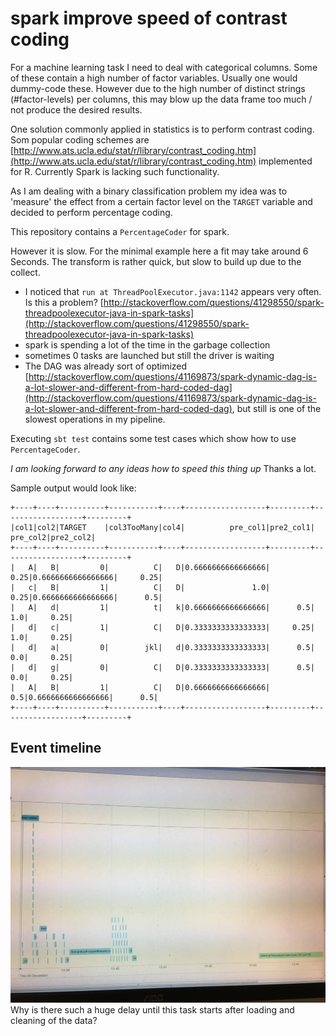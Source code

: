 # spark improve speed of contrast coding

For a machine learning task I need to deal with categorical columns. 
Some of these contain a high number of factor variables.
Usually one would dummy-code these. However due to the high number of distinct strings (#factor-levels) per columns,
this may blow up the data frame too much / not produce the desired results.

One solution commonly applied in statistics is to perform contrast coding.
Som popular coding schemes are [http://www.ats.ucla.edu/stat/r/library/contrast_coding.htm](http://www.ats.ucla.edu/stat/r/library/contrast_coding.htm)
implemented for R.
Currently Spark is lacking such functionality.

As I am dealing with a binary classification problem my idea was to 'measure' the effect from a certain factor level on the 
`TARGET` variable and decided to perform percentage coding.

This repository contains a `PercentageCoder` for spark. 

However it is slow. For the minimal example here a fit may take around 6 Seconds. The transform is rather quick, but slow to build up due to the collect.
  - I noticed that `run at ThreadPoolExecutor.java:1142` appears very often. Is this a problem?
[http://stackoverflow.com/questions/41298550/spark-threadpoolexecutor-java-in-spark-tasks](http://stackoverflow.com/questions/41298550/spark-threadpoolexecutor-java-in-spark-tasks)
  - spark is spending a lot of the time in the garbage collection
  - sometimes 0 tasks are launched but still the driver is waiting
  - The DAG was already sort of optimized [http://stackoverflow.com/questions/41169873/spark-dynamic-dag-is-a-lot-slower-and-different-from-hard-coded-dag](http://stackoverflow.com/questions/41169873/spark-dynamic-dag-is-a-lot-slower-and-different-from-hard-coded-dag),
but still is one of the slowest operations in my pipeline. 

Executing `sbt test` contains some test cases which show how to use `PercentageCoder`.

*I am looking forward to any ideas how to speed this thing up*
 Thanks a lot.

Sample output would look like:

```
+----+----+----------+-----------+----+------------------+---------+------------------+---------+
|col1|col2|TARGET    |col3TooMany|col4|          pre_col1|pre2_col1|          pre_col2|pre2_col2|
+----+----+----------+-----------+----+------------------+---------+------------------+---------+
|   A|   B|         0|          C|   D|0.6666666666666666|     0.25|0.6666666666666666|     0.25|
|   c|   B|         1|          C|   D|               1.0|     0.25|0.6666666666666666|      0.5|
|   A|   d|         1|          t|   k|0.6666666666666666|      0.5|               1.0|     0.25|
|   d|   c|         1|          C|   D|0.3333333333333333|     0.25|               1.0|     0.25|
|   d|   a|         0|        jkl|   d|0.3333333333333333|      0.5|               0.0|     0.25|
|   d|   g|         0|          C|   D|0.3333333333333333|      0.5|               0.0|     0.25|
|   A|   B|         1|          C|   D|0.6666666666666666|      0.5|0.6666666666666666|      0.5|
+----+----+----------+-----------+----+------------------+---------+------------------+---------+
```

## Event timeline

![delay](img/delay.jpg "Delay before pipeline step") Why is there such a huge delay until this task starts after loading and cleaning of the data?
